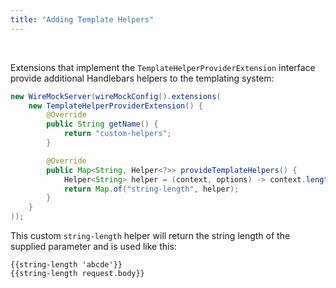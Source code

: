 ```yaml
---
title: "Adding Template Helpers"
---
```



<br>

Extensions that implement the `TemplateHelperProviderExtension` interface provide additional Handlebars helpers to the templating system:

```java
new WireMockServer(wireMockConfig().extensions(
    new TemplateHelperProviderExtension() {
        @Override
        public String getName() {
            return "custom-helpers";
        }

        @Override
        public Map<String, Helper<?>> provideTemplateHelpers() {
            Helper<String> helper = (context, options) -> context.length();
            return Map.of("string-length", helper);
        }
    }
));
```

This custom `string-length` helper will return the string length of the supplied parameter and is used like this:



```
{{string-length 'abcde'}}
{{string-length request.body}}
```


